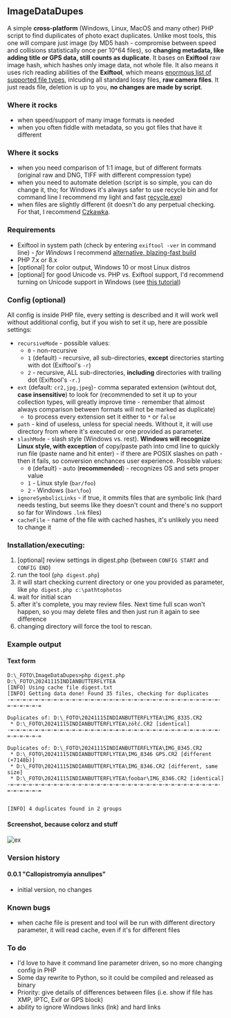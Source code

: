 ## ImageDataDupes
A simple **cross-platform** (Windows, Linux, MacOS and many other) PHP script to find dupilicates of  photo exact duplicates. Unlike most tools, this one will compare just image (by MD5 hash - compromise between speed and collisions statistically once per 10^64 files), so **changing metadata, like adding title or GPS data, still counts as duplicate**. It bases on **Exiftool** raw image hash, which hashes only image data, not whole file. It also means it uses rich reading abilities of the **Exiftool**, which means [enormous list of supported file types](https://exiftool.org/#supported), inlcuding all standard lossy files, **raw camera files**. It just reads file, deletion is up to you, **no changes are made by script**. 

### Where it rocks
* when speed/support of many image formats is needed
* when you often fiddle with metadata, so you got files that have it different 

### Where it socks
* when you need comparison of 1:1 image, but of different formats (original raw and DNG, TIFF with different compression type)
* when you need to automate deletion (script is so simple, you can do change it, tho; for Windows it's always safer to use recycle bin and for command line I recommend my light and fast [recycle.exe](https://github.com/Krzysiu/cmdwinutils))
* when files are slightly different (it doesn't do any perpetual checking. For that, I recommend [Czkawka](https://github.com/qarmin/czkawka).

### Requirements
* Exiftool in system path (check by entering `exiftool -ver` in command line) - *for Windows* I recommend [alternative, blazing-fast build](https://oliverbetz.de/pages/Artikel/ExifTool-for-Windows) 
* PHP 7.x or 8.x
* [optional] for color output, Windows 10 or most Linux distros
* [optional] for good Unicode vs. PHP vs. Exiftool support, I'd recommend turning on Unicode support in Windows (see [this tutorial](https://stackoverflow.com/questions/9514300/text-encoding-on-wscript-arguments/79405392#79405392))

### Config (optional)
All config is inside PHP file, every setting is described and it will work well without additional config, but if you wish to set it up, here are possible settings:
* `recursiveMode` - possible values:
     - `0` - non-recursive
     - `1` (default) - recursive, all sub-directories, **except** directories starting with dot (Exiftool's `-r`)
     - `2` - recursive, ALL sub-directories, **including** directories with trailing dot (Exiftool's `-r.`)
* `ext` (default: `cr2,jpg,jpeg`)- comma separated extension (wihtout dot, **case insensitive**) to look for (recommended to set it up to your collection types, will greatly improve time - remember that almost always comparison between formats will not be marked as duplicate)
     - to process every extension set it either to `*` or `false`
* `path` - kind of useless, unless for special needs. Without it, it will use directory from where it's executed or one provided as parameter.
* `slashMode` - slash style (Windows vs. rest). **Windows will recognize Linux style, with exception** of copy/paste path into cmd line to quickly run file (paste name and hit enter) - if there are POSIX slashes on path - then it fails, so conversion enchances user experience. Possible values:
     - `0`  (default) - auto (**recommended**) - recognizes OS and sets proper value
     - `1` - Linux style (`bar/foo`)
     - `2` - Windows (`bar\foo`)
* `ignoreSymbolicLinks` - if true, it ommits files that are symbolic link (hard needs testing, but seems like they doesn't count and there's no support so far for Windows `.lnk` files)
* `cacheFile` - name of the file with cached hashes, it's unlikely you need to change it

### Installation/executing:
1) [optional] review settings in digest.php (between `CONFIG START` and `CONFIG END`)
2) run the tool (`php digest.php`)
3) it will start checking current directory or one you provided as parameter, like `php digest.php c:\pathtophotos`
4) wait for initial scan
5) after it's complete, you may review files. Next time full scan won't happen, so you may delete files and then just run it again to see difference
6) changing directory will force the tool to rescan. 

### Example output
#### Text form
```
D:\_FOTO\ImageDataDupes>php digest.php D:\_FOTO\20241115INDIANBUTTERFLYTEA
[INFO] Using cache file digest.txt
[INFO] Getting data done! Found 35 files, checking for duplicates
-=-=-=-=-=-=-=-=-=-=-=-=-=-=-=-=-=-=-=-=-=-=-=-=-=-=-=-=-=-=-=-=-=-=-=-=-=-=-=-=

Duplicates of: D:\_FOTO\20241115INDIANBUTTERFLYTEA\IMG_8335.CR2
 * D:\_FOTO\20241115INDIANBUTTERFLYTEA\żółć.CR2 [identical]
-=-=-=-=-=-=-=-=-=-=-=-=-=-=-=-=-=-=-=-=-=-=-=-=-=-=-=-=-=-=-=-=-=-=-=-=-=-=-=-=

Duplicates of: D:\_FOTO\20241115INDIANBUTTERFLYTEA\IMG_8345.CR2
 * D:\_FOTO\20241115INDIANBUTTERFLYTEA\IMG_8346 GPS.CR2 [different (+7148b)]
 * D:\_FOTO\20241115INDIANBUTTERFLYTEA\IMG_8346.CR2 [different, same size]
 * D:\_FOTO\20241115INDIANBUTTERFLYTEA\foobar\IMG_8346.CR2 [identical]
-=-=-=-=-=-=-=-=-=-=-=-=-=-=-=-=-=-=-=-=-=-=-=-=-=-=-=-=-=-=-=-=-=-=-=-=-=-=-=-=


[INFO] 4 duplicates found in 2 groups
```

#### Screenshot, because colorz and stuff

![ex](https://github.com/user-attachments/assets/fa414d86-20aa-4b4b-ab10-53e3b2e7226b)


### Version history
#### 0.0.1 "Callopistromyia annulipes" 
* initial version, no changes

### Known bugs
* when cache file is present and tool will be run with different directory parameter, it will read cache, even if it's for different files

### To do
* I'd love to have it command line parameter driven, so no more changing config in PHP
* Some day rewrite to Python, so it could be compiled and released as binary
* Priority: give details of differences between files (i.e. show if file has XMP, IPTC, Exif or GPS block)
* ability to ignore Windows links (lnk) and hard links
